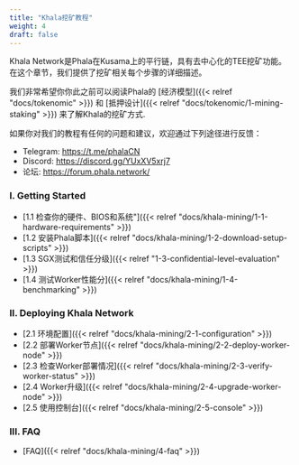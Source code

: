 ```yaml
---
title: "Khala挖矿教程"
weight: 4
draft: false
---
```


Khala Network是Phala在Kusama上的平行链，具有去中心化的TEE挖矿功能。在这个章节，我们提供了挖矿相关每个步骤的详细描述。

我们非常希望你你此之前可以阅读Phala的 [经济模型]({{< relref "docs/tokenomic" >}}) 和 [抵押设计]({{< relref "docs/tokenomic/1-mining-staking" >}}) 来了解Khala的挖矿方式.

如果你对我们的教程有任何的问题和建议，欢迎通过下列途径进行反馈：
- Telegram: https://t.me/phalaCN
- Discord: https://discord.gg/YUxXV5xrj7
- 论坛: https://forum.phala.network/

### I. Getting Started

- [1.1 检查你的硬件、BIOS和系统"]({{< relref "docs/khala-mining/1-1-hardware-requirements" >}})
- [1.2 安装Phala脚本]({{< relref "docs/khala-mining/1-2-download-setup-scripts" >}})
- [1.3 SGX测试和信任分级]({{< relref "1-3-confidential-level-evaluation" >}})
- [1.4 测试Worker性能分]({{< relref "docs/khala-mining/1-4-benchmarking" >}})

### II. Deploying Khala Network

- [2.1 环境配置]({{< relref "docs/khala-mining/2-1-configuration" >}})
- [2.2 部署Worker节点]({{< relref "docs/khala-mining/2-2-deploy-worker-node" >}})
- [2.3 检查Worker部署情况]({{< relref "docs/khala-mining/2-3-verify-worker-status" >}})
- [2.4 Worker升级]({{< relref "docs/khala-mining/2-4-upgrade-worker-node" >}})
- [2.5 使用控制台]({{< relref "docs/khala-mining/2-5-console" >}})


### III. FAQ

- [FAQ]({{< relref "docs/khala-mining/4-faq" >}})
